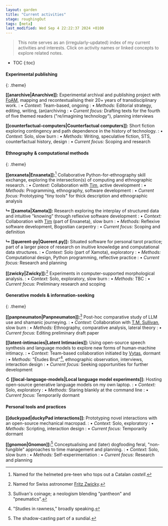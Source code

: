 ```yaml
---  
layout: garden
title: "Current activities"
stage: roughingOut
tags: [meta]
last_modified: Wed Sep 4 22:22:37 2024 +0100
---
```


> This note serves as an (irregularly-updated) index of my current activities and interests. Click on activity names or linked concepts to explore related notes.

* TOC
{:toc}

#### Experimental publishing
{: .theme}

**[[anarchive|Anarchive]]:** Experimental archival and publishing project with [FoAM](https://fo.am/about/), mapping and recontextualising their 20+ years of transdisciplinary work.
: • _Context:_ Team-based, ongoing
: • _Methods:_ Editorial strategy, editing, writing, (an)archiving
: • _Current focus:_ Drafting texts for the fourth of five themed readers ("re/imagining technology"), planning interviews

<!-- -->

**[[counterfactual-computers|Counterfactual computers]]:** Short fiction exploring contingency and path dependence in the history of technology.
: • _Context:_ Solo, slow burn
: • _Methods:_ Writing, speculative fiction, STS, counterfactual history, design
: • _Current focus:_ Scoping and research


#### Ethnography & computational methods
{: .theme}

**[[enxaneta|Enxaneta]]:**[^1] Collaborative Python-for-ethnography skill exchange, exploring the intersection(s) of computing and ethnographic research.
: • _Context:_ Collaboration with [Tim](https://www.timcowlishaw.co.uk/), active development
: • _Methods:_ Programming, ethnography, software development
: • _Current focus:_ Prototyping "tiny tools" for thick description and ethnographic analysis  

<!-- -->

**↳ [[xamota|Xamota]]:** Research exploring the interplay of structured data and intuitive "knowing" through reflexive software development
: • _Context:_ Collaboration with [Tim](https://www.timcowlishaw.co.uk/) (part of Enxaneta), slow burn
: • _Methods:_ Reflexive software development, Bogostian carpentry
: • _Current focus:_ Scoping and definition

<!-- -->

**↳ [[querent-py|Querent.py]]:** Situated software for personal tarot practice; part of a larger piece of research on inuitive knowledge and computational data structures.
: • _Context:_ Solo (part of Xamota), exploratory
: • _Methods:_ Computational design, Python programming, reflective practice
: • _Current focus:_ Research and planning

<!-- -->

**[[zwicky|Zwicky]]:**[^2] Experiments in computer-supported morphological analysis.
: • _Context:_ Solo, exploratory, slow burn
: • _Methods:_ TBC
: • _Current focus:_ Preliminary research and scoping


#### Generative models & information-seeking
{: .theme}

**[[panpneumaton|Panpneumaton]]:**[^3] Post-hoc comparative study of LLM use and shamanic journeying.
: • _Context:_ Collaboration with [T.M. Sullivan](https://tmsullivan.co.uk/), slow burn
: • _Methods:_ Ethnography, comparative analysis, lateral theory
: • _Current focus:_ Editing preliminary draft paper

<!-- -->

**[[latent-intimacies|Latent Intimacies]]:** Using open-source speech synthesis and language models to explore new forms of human-machine intimacy.
: • _Context:_ Team-based collaboration initiated by [Vytas](https://vjnks.com/bio), dormant
: • _Methods:_ "Études Brut"[^4], ethnographic observation, interviews, interaction design
: • _Current focus:_ Seeking opportunities for further development

<!-- -->

**↻ [[local-language-models|Local language model experiments]]:** Hosting open-source generative language models on my own laptop.
: • _Context:_ Solo, exploratory
: • _Methods:_ Staring blankly at the command line
: • _Current focus:_ Temporarily dormant


#### Personal tools and practices

**[[duckypad|duckyPad interactions]]:** Prototyping novel interactions with an open-source mechanical macropad.
: • _Context:_ Solo, exploratory
: • _Methods:_ Scripting, interaction design
: • _Current focus:_ Temporarily dormant

<!-- -->

**[[gnomon|Gnomon]]:**[^5] Conceptualising and (later) dogfooding feral, "non-fungible" approaches to time management and planning.
: • _Context:_ Solo, slow burn
: • _Methods:_ Self-experimentation
: • _Current focus:_ Research and planning


[^1]: Named for the helmeted pre-teen who tops out a Catalan _castell_.
[^2]: Named for Swiss astronomer [Fritz Zwicky](https://en.wikipedia.org/wiki/Fritz_Zwicky).
[^3]: Sullivan's coinage; a neologism blending "pantheon" and "pneumatics".
[^4]: "Studies in rawness," broadly speaking.
[^5]: The shadow-casting part of a sundial.